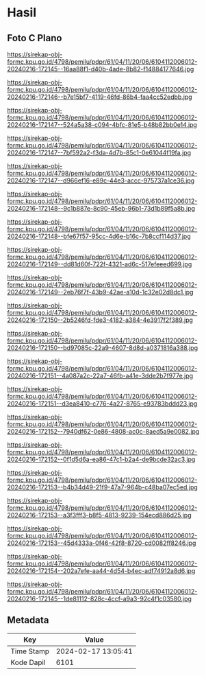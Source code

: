 # Hasil

## Foto C Plano

https://sirekap-obj-formc.kpu.go.id/4798/pemilu/pdpr/61/04/11/20/06/6104112006012-20240216-172145--16aa88f1-d40b-4ade-8b82-f14884177646.jpg

https://sirekap-obj-formc.kpu.go.id/4798/pemilu/pdpr/61/04/11/20/06/6104112006012-20240216-172146--b7e15bf7-4119-46fd-86b4-faa4cc52edbb.jpg

https://sirekap-obj-formc.kpu.go.id/4798/pemilu/pdpr/61/04/11/20/06/6104112006012-20240216-172147--524a5a38-c094-4bfc-81e5-b48b82bb0e14.jpg

https://sirekap-obj-formc.kpu.go.id/4798/pemilu/pdpr/61/04/11/20/06/6104112006012-20240216-172147--7bf592a2-f3da-4d7b-85c1-0e61044f19fa.jpg

https://sirekap-obj-formc.kpu.go.id/4798/pemilu/pdpr/61/04/11/20/06/6104112006012-20240216-172147--d966ef16-e89c-44e3-accc-975737a1ce36.jpg

https://sirekap-obj-formc.kpu.go.id/4798/pemilu/pdpr/61/04/11/20/06/6104112006012-20240216-172148--9c1b887e-8c90-45eb-96b1-73d1b89f5a8b.jpg

https://sirekap-obj-formc.kpu.go.id/4798/pemilu/pdpr/61/04/11/20/06/6104112006012-20240216-172148--bfe67f57-95cc-4d6e-b16c-7b8ccf114d37.jpg

https://sirekap-obj-formc.kpu.go.id/4798/pemilu/pdpr/61/04/11/20/06/6104112006012-20240216-172149--dd81d60f-722f-4321-ad6c-517efeeed699.jpg

https://sirekap-obj-formc.kpu.go.id/4798/pemilu/pdpr/61/04/11/20/06/6104112006012-20240216-172149--2eb76f7f-43b9-42ae-a10d-1c32e02d8dc1.jpg

https://sirekap-obj-formc.kpu.go.id/4798/pemilu/pdpr/61/04/11/20/06/6104112006012-20240216-172150--2b5246fd-fde3-4182-a384-4e3917f2f389.jpg

https://sirekap-obj-formc.kpu.go.id/4798/pemilu/pdpr/61/04/11/20/06/6104112006012-20240216-172150--bd97085c-22a9-4607-8d8d-a0371816a388.jpg

https://sirekap-obj-formc.kpu.go.id/4798/pemilu/pdpr/61/04/11/20/06/6104112006012-20240216-172151--4a087a2c-22a7-46fb-a41e-3dde2b7f977e.jpg

https://sirekap-obj-formc.kpu.go.id/4798/pemilu/pdpr/61/04/11/20/06/6104112006012-20240216-172151--d3ea8410-c776-4a27-8765-e93783bddd23.jpg

https://sirekap-obj-formc.kpu.go.id/4798/pemilu/pdpr/61/04/11/20/06/6104112006012-20240216-172152--7940df62-0e86-4808-ac0c-8aed5a9e0082.jpg

https://sirekap-obj-formc.kpu.go.id/4798/pemilu/pdpr/61/04/11/20/06/6104112006012-20240216-172152--0f1d5d6a-ea86-47c1-b2a4-de9bcde32ac3.jpg

https://sirekap-obj-formc.kpu.go.id/4798/pemilu/pdpr/61/04/11/20/06/6104112006012-20240216-172153--b4b34d49-21f9-47a7-964b-c48ba07ec5ed.jpg

https://sirekap-obj-formc.kpu.go.id/4798/pemilu/pdpr/61/04/11/20/06/6104112006012-20240216-172153--a3f3fff3-b8f5-4813-9239-154ecd886d25.jpg

https://sirekap-obj-formc.kpu.go.id/4798/pemilu/pdpr/61/04/11/20/06/6104112006012-20240216-172153--45d4333a-0f46-42f8-8720-cd0082ff8246.jpg

https://sirekap-obj-formc.kpu.go.id/4798/pemilu/pdpr/61/04/11/20/06/6104112006012-20240216-172154--202a7efe-aa44-4d54-b4ec-adf74912a8d6.jpg

https://sirekap-obj-formc.kpu.go.id/4798/pemilu/pdpr/61/04/11/20/06/6104112006012-20240216-172145--1de81112-828c-4ccf-a9a3-92c4f1c03580.jpg


## Metadata

| Key        | Value               |
| ---------- | ------------------- |
| Time Stamp | 2024-02-17 13:05:41 |
| Kode Dapil | 6101                |



